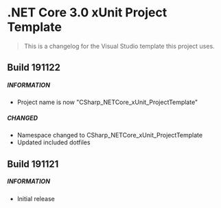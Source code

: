 ﻿# .NET Core 3.0 xUnit Project Template

> This is a changelog for the Visual Studio template this project uses.

## Build 191122
##### INFORMATION
* Project name is now "CSharp_NETCore_xUnit_ProjectTemplate"
##### CHANGED
* Namespace changed to CSharp_NETCore_xUnit_ProjectTemplate
* Updated included dotfiles

## Build 191121
##### INFORMATION
* Initial release